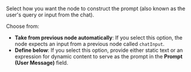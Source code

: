 Select how you want the node to construct the prompt (also known as the user's query or input from the chat).

Choose from:

* **Take from previous node automatically**: If you select this option, the node expects an input from a previous node called `chatInput`.
* **Define below**: If you select this option, provide either static text or an expression for dynamic content to serve as the prompt in the **Prompt (User Message)** field.